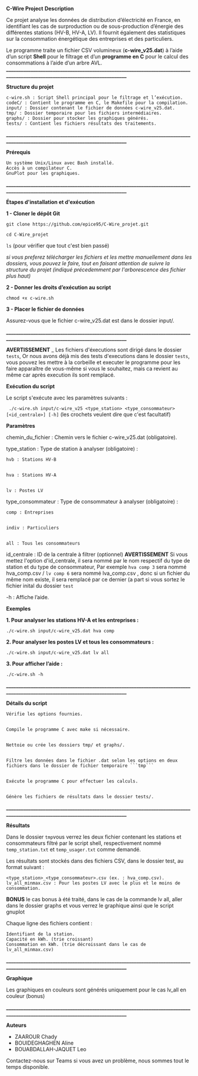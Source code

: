 **C-Wire Project**
**Description**

Ce projet analyse les données de distribution d’électricité en France, en identifiant les cas de surproduction ou de sous-production d’énergie des différentes stations (HV-B, HV-A, LV). Il fournit également des statistiques sur la consommation énergétique des entreprises et des particuliers.

Le programme traite un fichier CSV volumineux (**c-wire_v25.dat**) à l’aide d’un script **Shell** pour le filtrage et d’un **programme en C** pour le calcul des consommations à l’aide d’un arbre AVL.
**____________________________________________________________________________________________________________________________**

**Structure du projet**

    c-wire.sh : Script Shell principal pour le filtrage et l’exécution.
    codeC/ : Contient le programme en C, le Makefile pour la compilation.
    input/ : Dossier contenant le fichier de données c-wire_v25.dat.
    tmp/ : Dossier temporaire pour les fichiers intermédiaires.
    graphs/ : Dossier pour stocker les graphiques générés.
    tests/ : Contient les fichiers résultats des traitements.
**____________________________________________________________________________________________________________________________**

**Prérequis**

    Un système Unix/Linux avec Bash installé.
    Accès à un compilateur C.
    GnuPlot pour les graphiques.
**____________________________________________________________________________________________________________________________**

**Étapes d'installation et d'exécution**

**1 - Cloner le dépôt Git**

```git clone https://github.com/epice95/C-Wire_projet.git```


```cd C-Wire_projet```


```ls``` (pour vérifier que tout c'est bien passé)

_si vous preferez télécharger les fichiers et les mettre manuellement dans les dossiers, vous pouvez le faire, tout en faisant attention de suivre la structure du projet (indiqué précedemment par l'arborescence des fichier plus haut)_

**2 - Donner les droits d’exécution au script**

```chmod +x c-wire.sh```

**3 - Placer le fichier de données**

Assurez-vous que le fichier c-wire_v25.dat est dans le dossier input/.

**____________________________________________________________________________________________________________________________**

**AVERTISSEMENT** _ Les fichiers d'éxecutions sont dirigé dans le dossier ```tests```, Or nous avons déjà mis des tests d'executions dans le dossier ```tests```, vous pouvez les mettre à la corbeille et executer le programme pour les faire apparaître de vous-même si vous le souhaitez, mais ca revient au même car après execution ils sont remplacé.


**Exécution du script**

Le script s'exécute avec les paramètres suivants :

``` ./c-wire.sh input/c-wire_v25 <type_station> <type_consommateur> [<id_centrale>] [-h]```  (les crochets veulent dire que c'est facultatif)

**Paramètres**

chemin_du_fichier : Chemin vers le fichier c-wire_v25.dat (obligatoire).


type_station : Type de station à analyser (obligatoire) :

    hvb : Stations HV-B

    
    hva : Stations HV-A

    
    lv : Postes LV

    

type_consommateur : Type de consommateur à analyser (obligatoire) :

    comp : Entreprises

    
    indiv : Particuliers

    
    all : Tous les consommateurs

    

id_centrale : ID de la centrale à filtrer (optionnel) **AVERTISSEMENT** Si vous mettez l'option d'id_centrale, il sera nommé par le nom respectif du type de station et du type de consommateur, Par exemple ```hva comp 3``` sera nommé hva_comp.csv / ```lv comp 6``` sera nommé lva_comp.csv , donc si un fichier du même nom existe, il sera remplacé par ce dernier (a part si vous sortez le fichier inital du dossier ```test```


-h : Affiche l’aide.

**Exemples**

**1. Pour analyser les stations HV-A et les entreprises :**


```./c-wire.sh input/c-wire_v25.dat hva comp```


**2. Pour analyser les postes LV et tous les consommateurs  :**


```./c-wire.sh input/c-wire_v25.dat lv all```


**3. Pour afficher l’aide :**


```./c-wire.sh -h```


**____________________________________________________________________________________________________________________________**


**Détails du script**

    Vérifie les options fournies.

    
    Compile le programme C avec make si nécessaire.

    
    Nettoie ou crée les dossiers tmp/ et graphs/.

    
    Filtre les données dans le fichier .dat selon les options en deux fichiers dans le dossier de fichier temporaire ```tmp```

    
    Exécute le programme C pour effectuer les calculs.

    
    Génère les fichiers de résultats dans le dossier tests/.

**____________________________________________________________________________________________________________________________**


**Résultats**


Dans le dossier ```tmp```vous verrez les deux fichier contenant les stations et consommateurs filtré par le script shell, respectivement nommé ```temp_station.txt``` et ```temp_usager.txt``` comme demandé.

Les résultats sont stockés dans des fichiers CSV, dans le dossier test, au format suivant :

    <type_station>_<type_consommateur>.csv (ex. : hva_comp.csv).
    lv_all_minmax.csv : Pour les postes LV avec le plus et le moins de consommation.

**BONUS** le cas bonus à été traité, dans le cas de la commande lv all, aller dans le dossier graphs et vous verrez le graphique ainsi que le script gnuplot

Chaque ligne des fichiers contient :

    Identifiant de la station.
    Capacité en kWh. (trie croissant)
    Consommation en kWh. (trie décroissant dans le cas de lv_all_minmax.csv)


**____________________________________________________________________________________________________________________________**


**Graphique**


Les graphiques en couleurs sont générés uniquement pour le cas lv_all en couleur (bonus)


**____________________________________________________________________________________________________________________________**

**Auteurs**

- ZAAROUR Chady
- BOUIDEGHAGHEN Aline
- BOUABDALLAH-JAQUET Leo

Contactez-nous sur Teams si vous avez un problème, nous sommes tout le temps disponible.



